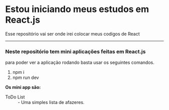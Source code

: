 <h1>Estou iniciando meus estudos em React.js</h1>
<p>Esse repositório vai ser onde irei colocar meus codigos de React</p>
<hr />
<h3>Neste repositório tem mini aplicações feitas em React.js</h3>
<p>para poder ver a aplicação rodando basta usar os seguintes comandos.</p>
<ol>
    <li>npm i</li>
    <li>npm run dev</li>
</ol>
<strong>Os mini app são:</strong>
<dl>
    <dt>ToDo List</dt>
    <dd>- Uma simples lista de afazeres.</dd>
</dl>
